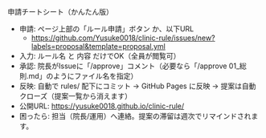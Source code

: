 申請チートシート（かんたん版）

- 申請: ページ上部の「ルール申請」ボタン か、以下URL
  - https://github.com/Yusuke0018/clinic-rule/issues/new?labels=proposal&template=proposal.yml
- 入力: ルール名 と 内容 だけでOK（全員が閲覧可）
- 承認: 院長がIssueに「/approve」コメント（必要なら「/approve 01\_総則.md」のようにファイル名を指定）
- 反映: 自動で rules/ 配下にコミット → GitHub Pages に反映 → 提案は自動クローズ（提案一覧から消えます）
- 公開URL: https://yusuke0018.github.io/clinic-rule/
- 困ったら: 担当（院長/運用）へ連絡。提案の滞留は週次でリマインドされます。
